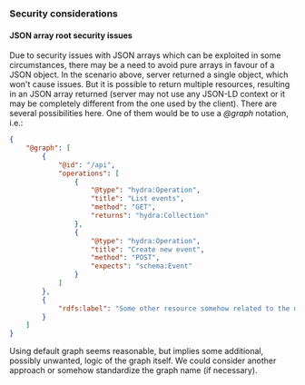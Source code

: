 ### Security considerations

#### JSON array root security issues
Due to security issues with JSON arrays which can be exploited in some circumstances,
there may be a need to avoid pure arrays in favour of a JSON object.
In the scenario above, server returned a single object, which won't cause issues.
But it is possible to return multiple resources, resulting in an JSON array returned
(server may not use any JSON-LD context or it may be completely different from the one used by the client).
There are several possibilities here. One of them would be to use a *@graph* notation, i.e.:

```json
{
    "@graph": [
        {
            "@id": "/api",
            "operations": [
                {
                    "@type": "hydra:Operation",
                    "title": "List events",
                    "method": "GET",
                    "returns": "hydra:Collection"
                },
                {
                    "@type": "hydra:Operation",
                    "title": "Create new event",
                    "method": "POST",
                    "expects": "schema:Event"
                }
            ]
        },
        {
            "rdfs:label": "Some other resource somehow related to the main one."
        }
    ]
}
```

Using default graph seems reasonable, but implies some additional, possibly unwanted,
logic of the graph itself.
We could consider another approach or somehow standardize the graph name (if necessary).
